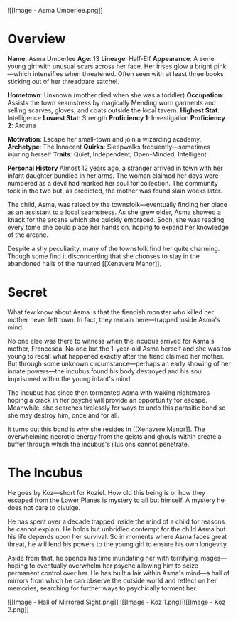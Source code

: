 ![[Image - Asma Umberlee.png]]
# Overview
**Name**: Asma Umberlee
**Age**: 13
**Lineage**: Half-Elf
**Appearance**: A eerie young girl with unusual scars across her face. Her irises glow a bright pink—which intensifies when threatened. Often seen with at least three books sticking out of her threadbare satchel.

**Hometown**: Unknown (mother died when she was a toddler)
**Occupation**: Assists the town seamstress by magically Mending worn garments and selling scarves, gloves, and coats outside the local tavern.
**Highest Stat**: Intelligence
**Lowest Stat**: Strength
**Proficiency 1**: Investigation
**Proficiency 2**: Arcana

**Motivation**: Escape her small-town and join a wizarding academy.
**Archetype**: The Innocent
**Quirks**: Sleepwalks frequently—sometimes injuring herself
**Traits**: Quiet, Independent, Open-Minded, Intelligent

**Personal History**
Almost 12 years ago, a stranger arrived in town with her infant daughter bundled in her arms. The woman claimed her days were numbered as a devil had marked her soul for collection. The community took in the two but, as predicted, the mother was found slain weeks later.

The child, Asma, was raised by the townsfolk—eventually finding her place as an assistant to a local seamstress. As she grew older, Asma showed a knack for the arcane which she quickly embraced. Soon, she was reading every tome she could place her hands on, hoping to expand her knowledge of the arcane.

Despite a shy peculiarity, many of the townsfolk find her quite charming. Though some find it disconcerting that she chooses to stay in the abandoned halls of the haunted [[Xenavere Manor]].
# Secret
What few know about Asma is that the fiendish monster who killed her mother never left town. In fact, they remain here—trapped inside Asma's mind.

No one else was there to witness when the incubus arrived for Asma's mother, Francesca. No one but the 1-year-old Asma herself and she was too young to recall what happened exactly after the fiend claimed her mother. But through some unknown circumstance—perhaps an early showing of her innate powers—the incubus found his body destroyed and his soul imprisoned within the young infant's mind.

The incubus has since then tormented Asma with waking nightmares—hoping a crack in her psyche will provide an opportunity for escape. Meanwhile, she searches tirelessly for ways to undo this parasitic bond so she may destroy him, once and for all.

It turns out this bond is why she resides in [[Xenavere Manor]]. The overwhelming necrotic energy from the geists and ghouls within create a buffer through which the incubus's illusions cannot penetrate.

# **The Incubus**
He goes by Koz—short for Koziel. How old this being is or how they escaped from the Lower Planes is mystery to all but himself. A mystery he does not care to divulge.

He has spent over a decade trapped inside the mind of a child for reasons he cannot explain. He holds but unbridled contempt for the child Asma but his life depends upon her survival. So in moments where Asma faces great threat, he will lend his powers to the young girl to ensure his own longevity.

Aside from that, he spends his time inundating her with terrifying images—hoping to eventually overwhelm her psyche allowing him to seize permanent control over her. He has built a lair within Asma's mind—a hall of mirrors from which he can observe the outside world and reflect on her memories, searching for further ways to psychically torment her.

![[Image - Hall of Mirrored Sight.png]]
![[Image - Koz 1.png]]![[Image - Koz 2.png]]